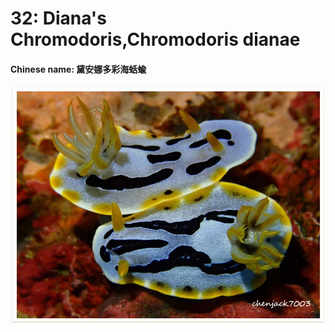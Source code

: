 # 32: Diana's Chromodoris,Chromodoris dianae

#### Chinese name: 黛安娜多彩海蛞蝓

![](../../.gitbook/assets/dianas-chromodoris.jpg)

